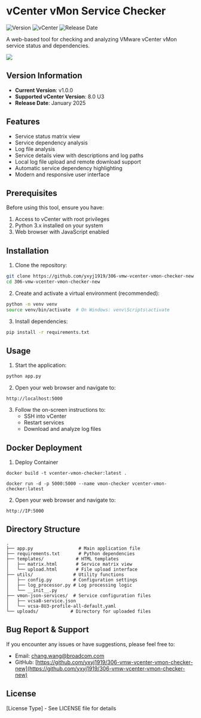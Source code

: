# vCenter vMon Service Checker

![Version](https://img.shields.io/badge/version-1.0.0-blue.svg)
![vCenter](https://img.shields.io/badge/vCenter-8.0%20U3-green.svg)
![Release Date](https://img.shields.io/badge/release-January%202025-orange.svg)

A web-based tool for checking and analyzing VMware vCenter vMon service status and dependencies.

![](https://yxyj1919-imagebed.oss-cn-beijing.aliyuncs.com/rocket-image/202501130120067.png)

## Version Information

- **Current Version**: v1.0.0
- **Supported vCenter Version**: 8.0 U3
- **Release Date**: January 2025

## Features

- Service status matrix view
- Service dependency analysis
- Log file analysis
- Service details view with descriptions and log paths
- Local log file upload and remote download support
- Automatic service dependency highlighting
- Modern and responsive user interface

## Prerequisites

Before using this tool, ensure you have:

1. Access to vCenter with root privileges
2. Python 3.x installed on your system
3. Web browser with JavaScript enabled

## Installation

1. Clone the repository:
```bash
git clone https://github.com/yxyj1919/306-vmw-vcenter-vmon-checker-new.git
cd 306-vmw-vcenter-vmon-checker-new
```

2. Create and activate a virtual environment (recommended):
```bash
python -m venv venv
source venv/bin/activate  # On Windows: venv\Scripts\activate
```

3. Install dependencies:
```bash
pip install -r requirements.txt
```

## Usage

1. Start the application:
```bash
python app.py
```

2. Open your web browser and navigate to:
```
http://localhost:5000
```

3. Follow the on-screen instructions to:
   - SSH into vCenter
   - Restart services
   - Download and analyze log files


## Docker Deployment

1. Deploy Container
```
docker build -t vcenter-vmon-checker:latest .

docker run -d -p 5000:5000 --name vmon-checker vcenter-vmon-checker:latest
```

2. Open your web browser and navigate to:
```
http://IP:5000
```

## Directory Structure

```
.
├── app.py                 # Main application file
├── requirements.txt       # Python dependencies
├── templates/            # HTML templates
│   ├── matrix.html       # Service matrix view
│   └── upload.html       # File upload interface
├── utils/               # Utility functions
│   ├── config.py        # Configuration settings
│   ├── log_processor.py # Log processing logic
│   └── __init__.py
├── vmon-json-services/  # Service configuration files
│   ├── vcsa8-service.json
│   └── vcsa-8U3-profile-all-default.yaml
└── uploads/            # Directory for uploaded files
```

## Bug Report & Support

If you encounter any issues or have suggestions, please feel free to:
- Email: chang.wang@broadcom.com
- GitHub: [https://github.com/yxyj1919/306-vmw-vcenter-vmon-checker-new](https://github.com/yxyj1919/306-vmw-vcenter-vmon-checker-new)

## License

[License Type] - See LICENSE file for details 
